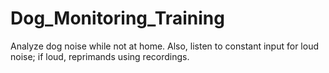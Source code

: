 # Dog_Monitoring_Training
Analyze dog noise while not at home. Also, listen to constant input for loud noise; if loud, reprimands using recordings.
